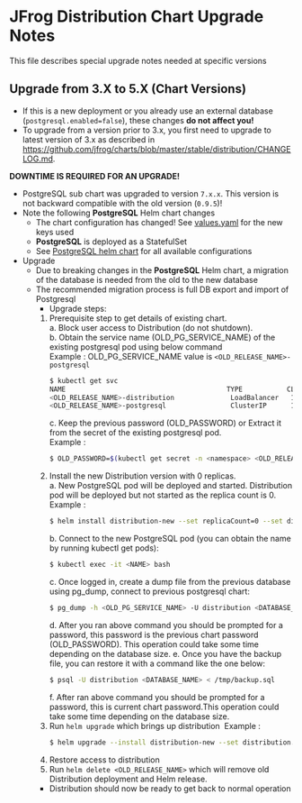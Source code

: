 # JFrog Distribution Chart Upgrade Notes
This file describes special upgrade notes needed at specific versions

## Upgrade from 3.X to 5.X (Chart Versions)

* If this is a new deployment or you already use an external database (`postgresql.enabled=false`), these changes **do not affect you!**
* To upgrade from a version prior to 3.x, you first need to upgrade to latest version of 3.x as described in https://github.com/jfrog/charts/blob/master/stable/distribution/CHANGELOG.md.

**DOWNTIME IS REQUIRED FOR AN UPGRADE!**
* PostgreSQL sub chart was upgraded to version `7.x.x`. This version is not backward compatible with the old version (`0.9.5`)!
* Note the following **PostgreSQL** Helm chart changes
  * The chart configuration has changed! See [values.yaml](values.yaml) for the new keys used
  * **PostgreSQL** is deployed as a StatefulSet
  * See [PostgreSQL helm chart](https://hub.helm.sh/charts/stable/postgresql) for all available configurations
* Upgrade
  * Due to breaking changes in the **PostgreSQL** Helm chart, a migration of the database is needed from the old to the new database
  * The recommended migration process is full DB export and import of Postgresql
    * Upgrade steps:
     1. Prerequisite step to get details of existing chart.\
       a. Block user access to Distribution (do not shutdown).\
       b. Obtain the service name (OLD_PG_SERVICE_NAME) of the existing postgresql pod using below command\
          Example : OLD_PG_SERVICE_NAME value is `<OLD_RELEASE_NAME>-postgresql`
          ```bash
          $ kubectl get svc
          NAME                                        TYPE           CLUSTER-IP       EXTERNAL-IP   PORT(S)                       AGE
          <OLD_RELEASE_NAME>-distribution              LoadBalancer   10.111.81.201    <pending>     80:31272/TCP                  50m
          <OLD_RELEASE_NAME>-postgresql                ClusterIP      10.97.121.27      <none>       5432/TCP                      50m
          ```
        c. Keep the previous password (OLD_PASSWORD) or Extract it from the secret of the existing postgresql pod.\
          Example :
          ```bash
          $ OLD_PASSWORD=$(kubectl get secret -n <namespace> <OLD_RELEASE_NAME>-postgresql -o jsonpath="{.data.postgres-password}" | base64 --decode)
          ```
     2. Install the new Distribution version with 0 replicas.\
         a. New PostgreSQL pod will be deployed and started. Distribution pod will be deployed but not started as the replica count is 0.\
         Example :
         ```bash
         $ helm install distribution-new --set replicaCount=0 --set distribution.jfrogUrl=<ARTIFACTORY_URL> --set postgresql.postgresqlPassword=<password> --set redis.password=<password> --set distribution.joinKey=<JOIN_KEY> jfrog/distribution
         ``` 
         b. Connect to the new PostgreSQL pod (you can obtain the name by running kubectl get pods):
           ```bash
           $ kubectl exec -it <NAME> bash
           ```
         c. Once logged in, create a dump file from the previous database using pg_dump, connect to previous postgresql chart:
           ```bash
           $ pg_dump -h <OLD_PG_SERVICE_NAME> -U distribution <DATABASE_NAME> > /tmp/backup.sql
           ```
         d. After you ran above command you should be prompted for a password, this password is the previous chart password (OLD_PASSWORD). This operation could take some time depending on the database size.
         e. Once you have the backup file, you can restore it with a command like the one below:
          ```bash
          $ psql -U distribution <DATABASE_NAME> < /tmp/backup.sql
          ```
         f. After ran above command you should be prompted for a password, this is current chart password.This operation could  take some time depending on the database size.
      3. Run `helm upgrade` which brings up distribution
         &nbsp;Example :
         ```bash
         $ helm upgrade --install distribution-new --set distribution.jfrogUrl=<ARTIFACTORY_URL> --set postgresql.postgresqlPassword=<password> --set redis.password=<password> --set distribution.joinKey=<JOIN_KEY> --set distribution.migration.enabled=true jfrog/distribution
         ```
      4. Restore access to distribution
      5. Run `helm delete <OLD_RELEASE_NAME>` which will remove  old Distribution deployment and Helm release.
    * Distribution should now be ready to get back to normal operation
